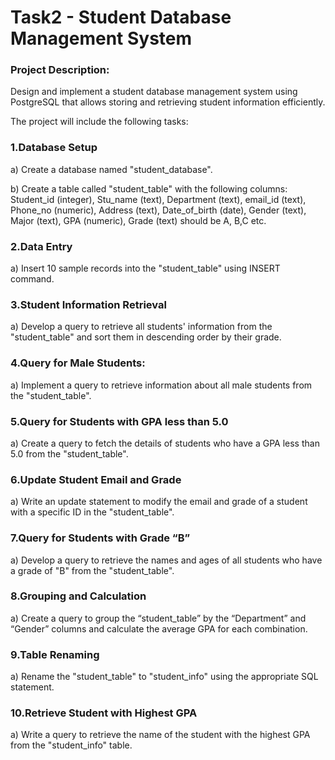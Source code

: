 # Task2 - Student Database Management System

### Project Description:
Design and implement a student database management system using PostgreSQL
that allows storing and retrieving student information efficiently.

The project will include the following tasks:

### 1.Database Setup
a) Create a database named "student_database".

b) Create a table called "student_table" with the following columns: Student_id (integer),
Stu_name (text), Department (text), email_id (text), Phone_no (numeric), Address (text),
Date_of_birth (date), Gender (text), Major (text), GPA (numeric), Grade (text) should be A, B,C
etc.

### 2.Data Entry

a) Insert 10 sample records into the "student_table" using INSERT command.

### 3.Student Information Retrieval
a) Develop a query to retrieve all students' information from the "student_table" and sort them in
descending order by their grade.

### 4.Query for Male Students:
a) Implement a query to retrieve information about all male students from the "student_table".

### 5.Query for Students with GPA less than 5.0
a) Create a query to fetch the details of students who have a GPA less than 5.0 from the
"student_table".

### 6.Update Student Email and Grade
a) Write an update statement to modify the email and grade of a student with a specific ID in the
"student_table".

### 7.Query for Students with Grade “B”
a) Develop a query to retrieve the names and ages of all students who have a grade of "B" from
the "student_table".

### 8.Grouping and Calculation
a) Create a query to group the “student_table” by the “Department” and “Gender” columns and
calculate the average GPA for each combination.

### 9.Table Renaming
a) Rename the "student_table" to "student_info" using the appropriate SQL statement.

### 10.Retrieve Student with Highest GPA
a) Write a query to retrieve the name of the student with the highest GPA from the
"student_info" table.
